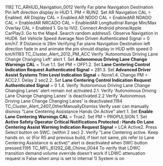 1192 TC_ARHUD_Navigation_0012 Verify Far plane Navigation Destination Pin left direction display in HUD 1. PM = RUN2. Set AR Navigation CAL = Enabled. AR Display CAL = Enabled.AR NDDO CAL = EnabledAR NDADO CAL = EnabledAR NRCADO CAL = EnabledAR Longitudinal Range Min/Max Overlay CAL = Enabled 1. Go to IVI2. Connect Android phone/Apple CarPlay3. Go to the Map4. Search random address5. Observe Navigation in HUD6. Set Vehicle Speed Average Non Driven Authenticated Signal = 0 km/h7. If Distance is 28m Verifying Far plane Navigation Destination left direction fade in and animate the pin should display in HUD with speed 0 km/h1193 TC_Cluster_Alert_2012_PM_ACC Verify 'Autonomous Driving Lane Change Changing Left' alert 1. Set **Autonomous Driving Lane Change Warnings CAL** = True 1.1. Set PM = OFF1.2. Set **Lane Centering Control Indication Request Authenticated Signal** = 281.3. Set **Advanced Driver Assist Systems Trim Level Indication Signal** = None1.4. Change PM = ACC2.1. Delay 2 sec2.2. Set **Lane Centering Control Indication Request Authenticated Signal** = 0 1.4. Verify 'Autonomous Driving Lane Change Changing Lanes' alert remain not activated.2.1. Verify 'Autonomous Driving Lane Change Changing Lanes' is deactivated.2.2 Verify 'Autonomous Driving Lane Change Changing Lanes' is deactivated.1194 TC_Cluster_Alert_2407_OtherManuallyDismiss Verify user can manually dismiss "Lane Centering Assistance Hands On Active" alert 1. Set **Enable Lane Centering Warnings CAL** = True2. Set PM = PROPULSION 1. Set **Active Safety Operator Critical Notifications Protected : Hands On Lane Centering Assist Warning Indication Request Signal** = LCA Active2. Press Select button on SWC. (within 2 sec) 2. Verify "Lane Centering active. Keep hands on. or (For R5 and previous build, if text not same, pls refer to Lane Centering Assistance is active)" alert is deactivated when SWC button pressed.1195 TC_MFL_61292_GB_Chime_0044 To verify that LDWC transition demand volume override doesn't work if LDWC attenuation request is False when amp is set to internal 1) System is on